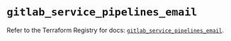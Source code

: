 # `gitlab_service_pipelines_email`

Refer to the Terraform Registry for docs: [`gitlab_service_pipelines_email`](https://registry.terraform.io/providers/gitlabhq/gitlab/16.8.0/docs/resources/service_pipelines_email).
